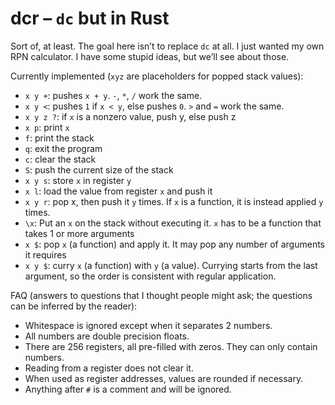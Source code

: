 # dcr – `dc` but in Rust
Sort of, at least. The goal here isn’t to replace `dc` at all. I just wanted my own RPN calculator.
I have some stupid ideas, but we’ll see about those.

Currently implemented (`xyz` are placeholders for popped stack values):
- `x y +`: pushes `x + y`. `-`, `*`, `/` work the same.
- `x y <`: pushes `1` if `x < y`, else pushes `0`. `>` and `=` work the same.
- `x y z ?`: if `x` is a nonzero value, push y, else push z
- `x p`: print `x`
- `f`: print the stack
- `q`: exit the program
- `c`: clear the stack
- `S`: push the current size of the stack
- `x y s`: store `x` in register `y`
- `x l`: load the value from register `x` and push it
- `x y r`: pop x, then push it `y` times. If `x` is a function, it is instead applied `y` times.
- `\x`: Put an `x` on the stack without executing it. `x` has to be a function that takes 1 or more arguments
- `x $`: pop `x` (a function) and apply it. It may pop any number of arguments it requires
- `x y $`: curry `x` (a function) with `y` (a value). Currying starts from the last argument, so the order is consistent with regular application.

FAQ (answers to questions that I thought people might ask; the questions can be inferred by the reader):
- Whitespace is ignored except when it separates 2 numbers.
- All numbers are double precision floats.
- There are 256 registers, all pre-filled with zeros. They can only contain numbers.
- Reading from a register does not clear it.
- When used as register addresses, values are rounded if necessary.
- Anything after `#` is a comment and will be ignored.
